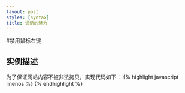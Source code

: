 ```yaml
---
layout: post
styles: [syntax]
title: 说话的魅力
---
```


#禁用鼠标右键
<h2>实例描述</h2>
为了保证网站内容不被非法拷贝，实现代码如下：
{% highlight javascript linenos %}
<script language="javascript">
  function click()
  {
    if(event.button == 2)
    {
     	alert('禁止右键');
    }
  }
  document.onmousedown=click;
</script>
{% endhighlight %}
